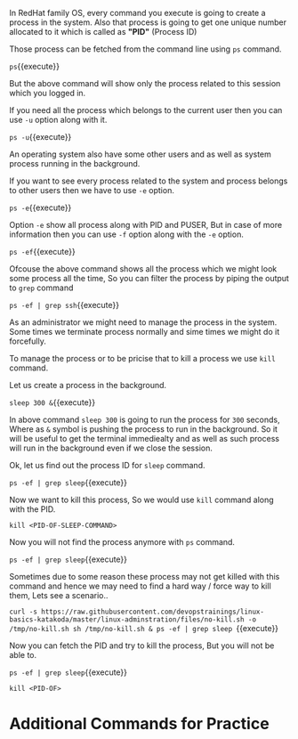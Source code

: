 

In RedHat family OS, every command you execute is going to create a process in the system. Also that process is going to get one unique number allocated to it which is called as **"PID"** (Process ID)

Those process can be fetched from the command line using `ps` command.

`ps`{{execute}}


But the above command will show only the process related to this session which you logged in. 

If you need all the process which belongs to the current user then you can use `-u` option along with it.

`ps -u`{{execute}}


An operating system also have some other users and as well as system process running in the background.

If you want to see every process related to the system and process belongs to other users then we have to use `-e` option.

`ps -e`{{execute}}


Option `-e` show all process along with PID and PUSER, But in case of more information then you can use `-f` option along with the `-e` option.

`ps -ef`{{execute}}


Ofcouse the above command shows all the process which we might look some process all the time, So you can filter the process by piping the output to `grep` command

`ps -ef | grep ssh`{{execute}}



As an administrator we might need to manage the process in the system. Some times we terminate process normally and sime times we might do it forcefully.

To manage the process or to be pricise that to kill a process we use `kill` command.

Let us create a process in the background.

`sleep 300 &`{{execute}} 

In above command `sleep 300` is going to run the process for `300` seconds, Where as `&` symbol is pushing the process to run in the background. So it will be useful to get the terminal immediealty and as well as such process will run in the background even if we close the session.

Ok, let us find out the process ID for `sleep` command.

`ps -ef | grep sleep`{{execute}}

Now we want to kill this process, So we would use `kill` command along with the PID.

`kill <PID-OF-SLEEP-COMMAND>`

Now you will not find the process anymore with `ps` command.

`ps -ef | grep sleep`{{execute}}


Sometimes due to some reason these process may not get killed with this command and hence we may need to find a hard way / force way to kill them, Lets see a scenario..

`
curl -s https://raw.githubusercontent.com/devopstrainings/linux-basics-katakoda/master/linux-adminstration/files/no-kill.sh -o /tmp/no-kill.sh
sh /tmp/no-kill.sh &
ps -ef | grep sleep 
`{{execute}}

Now you can fetch the PID and try to kill the process, But you will not be able to.

`ps -ef | grep sleep`{{execute}}

`kill <PID-OF>`

# Additional Commands for Practice
